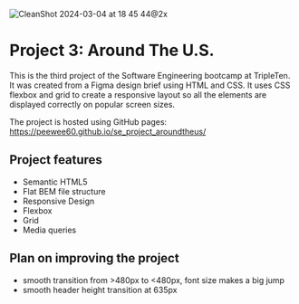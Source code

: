 ![CleanShot 2024-03-04 at 18 45 44@2x](https://github.com/peewee60/se_project_aroundtheus/assets/18096562/79b8ad1b-e638-4bf0-b664-972edd3ab867)
# Project 3: Around The U.S.

This is the third project of the Software Engineering bootcamp at TripleTen. It was created from a Figma design brief using HTML and CSS. It uses CSS flexbox and grid to create a responsive layout so all the elements are displayed correctly on popular screen sizes.

The project is hosted using GitHub pages:
https://peewee60.github.io/se_project_aroundtheus/

## Project features

- Semantic HTML5
- Flat BEM file structure
- Responsive Design
- Flexbox
- Grid
- Media queries

## Plan on improving the project

- smooth transition from >480px to <480px, font size makes a big jump
- smooth header height transition at 635px


